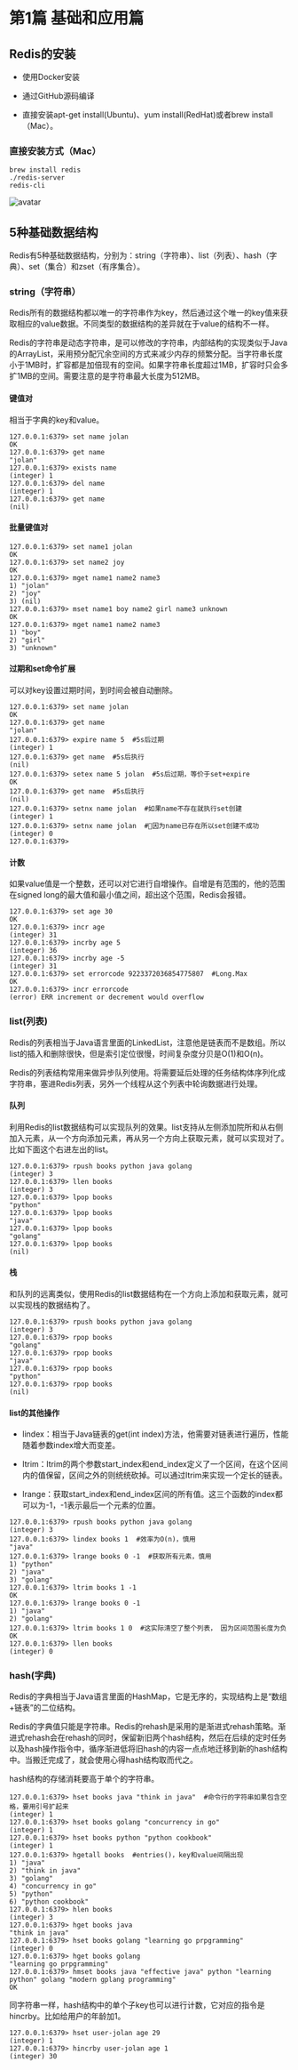 # 第1篇 基础和应用篇

## Redis的安装

- 使用Docker安装

- 通过GitHub源码编译

- 直接安装apt-get install(Ubuntu)、yum install(RedHat)或者brew install（Mac）。

### 直接安装方式（Mac）

```
brew install redis
./redis-server
redis-cli
```

![avatar](img/1.png)


## 5种基础数据结构

Redis有5种基础数据结构，分别为：string（字符串）、list（列表）、hash（字典）、set（集合）和zset（有序集合）。

### string（字符串）

Redis所有的数据结构都以唯一的字符串作为key，然后通过这个唯一的key值来获取相应的value数据。不同类型的数据结构的差异就在于value的结构不一样。

Redis的字符串是动态字符串，是可以修改的字符串，内部结构的实现类似于Java的ArrayList，采用预分配冗余空间的方式来减少内存的频繁分配。当字符串长度小于1MB时，扩容都是加倍现有的空间。如果字符串长度超过1MB，扩容时只会多扩1MB的空间。需要注意的是字符串最大长度为512MB。

#### 键值对

相当于字典的key和value。

```shell
127.0.0.1:6379> set name jolan
OK
127.0.0.1:6379> get name
"jolan"
127.0.0.1:6379> exists name
(integer) 1
127.0.0.1:6379> del name
(integer) 1
127.0.0.1:6379> get name
(nil)
```

#### 批量键值对

```shell
127.0.0.1:6379> set name1 jolan
OK
127.0.0.1:6379> set name2 joy
OK
127.0.0.1:6379> mget name1 name2 name3
1) "jolan"
2) "joy"
3) (nil)
127.0.0.1:6379> mset name1 boy name2 girl name3 unknown
OK
127.0.0.1:6379> mget name1 name2 name3
1) "boy"
2) "girl"
3) "unknown"
```

#### 过期和set命令扩展

可以对key设置过期时间，到时间会被自动删除。

```shell
127.0.0.1:6379> set name jolan
OK
127.0.0.1:6379> get name
"jolan"
127.0.0.1:6379> expire name 5  #5s后过期
(integer) 1
127.0.0.1:6379> get name  #5s后执行
(nil)
127.0.0.1:6379> setex name 5 jolan  #5s后过期，等价于set+expire
OK
127.0.0.1:6379> get name  #5s后执行
(nil)
127.0.0.1:6379> setnx name jolan  #如果name不存在就执行set创建
(integer) 1
127.0.0.1:6379> setnx name jolan  #因为name已存在所以set创建不成功
(integer) 0
127.0.0.1:6379>
```

#### 计数

如果value值是一个整数，还可以对它进行自增操作。自增是有范围的，他的范围在signed long的最大值和最小值之间，超出这个范围，Redis会报错。

```shell
127.0.0.1:6379> set age 30
OK
127.0.0.1:6379> incr age
(integer) 31
127.0.0.1:6379> incrby age 5
(integer) 36
127.0.0.1:6379> incrby age -5
(integer) 31
127.0.0.1:6379> set errorcode 9223372036854775807  #Long.Max
OK
127.0.0.1:6379> incr errorcode
(error) ERR increment or decrement would overflow
```

### list(列表)

Redis的列表相当于Java语言里面的LinkedList，注意他是链表而不是数组。所以list的插入和删除很快，但是索引定位很慢，时间复杂度分贝是O(1)和O(n)。

Redis的列表结构常用来做异步队列使用。将需要延后处理的任务结构体序列化成字符串，塞进Redis列表，另外一个线程从这个列表中轮询数据进行处理。

#### 队列

利用Redis的list数据结构可以实现队列的效果。list支持从左侧添加院所和从右侧加入元素，从一个方向添加元素，再从另一个方向上获取元素，就可以实现对了。比如下面这个右进左出的list。

```shell
127.0.0.1:6379> rpush books python java golang
(integer) 3
127.0.0.1:6379> llen books
(integer) 3
127.0.0.1:6379> lpop books
"python"
127.0.0.1:6379> lpop books
"java"
127.0.0.1:6379> lpop books
"golang"
127.0.0.1:6379> lpop books
(nil)
```

#### 栈

和队列的远离类似，使用Redis的list数据结构在一个方向上添加和获取元素，就可以实现栈的数据结构了。

```shell
127.0.0.1:6379> rpush books python java golang
(integer) 3
127.0.0.1:6379> rpop books
"golang"
127.0.0.1:6379> rpop books
"java"
127.0.0.1:6379> rpop books
"python"
127.0.0.1:6379> rpop books
(nil)
```

#### list的其他操作

- lindex：相当于Java链表的get(int index)方法，他需要对链表进行遍历，性能随着参数index增大而变差。

- ltrim：ltrim的两个参数start_index和end_index定义了一个区间，在这个区间内的值保留，区间之外的则统统砍掉。可以通过ltrim来实现一个定长的链表。

- lrange：获取start_index和end_index区间的所有值。这三个函数的index都可以为-1，-1表示最后一个元素的位置。

```shell
127.0.0.1:6379> rpush books python java golang
(integer) 3
127.0.0.1:6379> lindex books 1  #效率为O(n)，慎用
"java"
127.0.0.1:6379> lrange books 0 -1  #获取所有元素，慎用
1) "python"
2) "java"
3) "golang"
127.0.0.1:6379> ltrim books 1 -1
OK
127.0.0.1:6379> lrange books 0 -1
1) "java"
2) "golang"
127.0.0.1:6379> ltrim books 1 0  #这实际清空了整个列表， 因为区间范围长度为负
OK
127.0.0.1:6379> llen books
(integer) 0
```

### hash(字典)

Redis的字典相当于Java语言里面的HashMap，它是无序的，实现结构上是“数组+链表”的二位结构。

Redis的字典值只能是字符串。Redis的rehash是采用的是渐进式rehash策略。渐进式rehash会在rehash的同时，保留新旧两个hash结构，然后在后续的定时任务以及hash操作指令中，循序渐进低将旧hash的内容一点点地迁移到新的hash结构中。当搬迁完成了，就会使用心得hash结构取而代之。

hash结构的存储消耗要高于单个的字符串。

```shell
127.0.0.1:6379> hset books java "think in java"  #命令行的字符串如果包含空格，要用引号扩起来
(integer) 1
127.0.0.1:6379> hset books golang "concurrency in go"
(integer) 1
127.0.0.1:6379> hset books python "python cookbook"
(integer) 1
127.0.0.1:6379> hgetall books  #entries()，key和value间隔出现
1) "java"
2) "think in java"
3) "golang"
4) "concurrency in go"
5) "python"
6) "python cookbook"
127.0.0.1:6379> hlen books
(integer) 3
127.0.0.1:6379> hget books java
"think in java"
127.0.0.1:6379> hset books golang "learning go prpgramming"
(integer) 0
127.0.0.1:6379> hget books golang
"learning go prpgramming"
127.0.0.1:6379> hmset books java "effective java" python "learning python" golang "modern gplang programming"
OK
```

同字符串一样，hash结构中的单个子key也可以进行计数，它对应的指令是hincrby。比如给用户的年龄加1。

```shell
127.0.0.1:6379> hset user-jolan age 29
(integer) 1
127.0.0.1:6379> hincrby user-jolan age 1
(integer) 30
```

